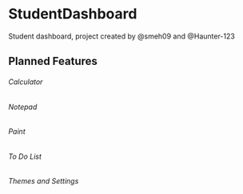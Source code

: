 # StudentDashboard
Student dashboard, project created by @smeh09 and @Haunter-123


## Planned Features
###### Calculator
###### Notepad
###### Paint
###### To Do List
###### Themes and Settings

